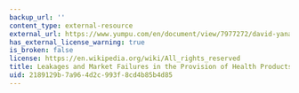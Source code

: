 ```yaml
---
backup_url: ''
content_type: external-resource
external_url: https://www.yumpu.com/en/document/view/7977272/david-yanagizawa-drott-innovations-for-poverty-action
has_external_license_warning: true
is_broken: false
license: https://en.wikipedia.org/wiki/All_rights_reserved
title: Leakages and Market Failures in the Provision of Health Products
uid: 2189129b-7a96-4d2c-993f-8cd4b85b4d85
---
```

